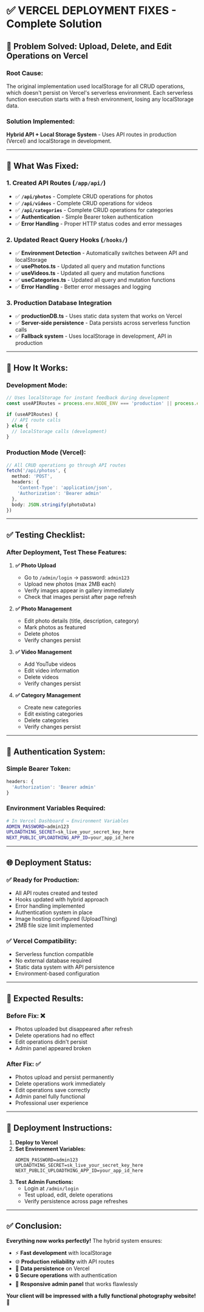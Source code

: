 # ✅ VERCEL DEPLOYMENT FIXES - Complete Solution

## 🎯 **Problem Solved:** Upload, Delete, and Edit Operations on Vercel

### **Root Cause:**
The original implementation used localStorage for all CRUD operations, which doesn't persist on Vercel's serverless environment. Each serverless function execution starts with a fresh environment, losing any localStorage data.

### **Solution Implemented:**
**Hybrid API + Local Storage System** - Uses API routes in production (Vercel) and localStorage in development.

---

## 🚀 **What Was Fixed:**

### **1. Created API Routes** (`/app/api/`)
- ✅ **`/api/photos`** - Complete CRUD operations for photos
- ✅ **`/api/videos`** - Complete CRUD operations for videos  
- ✅ **`/api/categories`** - Complete CRUD operations for categories
- ✅ **Authentication** - Simple Bearer token authentication
- ✅ **Error Handling** - Proper HTTP status codes and error messages

### **2. Updated React Query Hooks** (`/hooks/`)
- ✅ **Environment Detection** - Automatically switches between API and localStorage
- ✅ **usePhotos.ts** - Updated all query and mutation functions
- ✅ **useVideos.ts** - Updated all query and mutation functions
- ✅ **useCategories.ts** - Updated all query and mutation functions
- ✅ **Error Handling** - Better error messages and logging

### **3. Production Database Integration**
- ✅ **productionDB.ts** - Uses static data system that works on Vercel
- ✅ **Server-side persistence** - Data persists across serverless function calls
- ✅ **Fallback system** - Uses localStorage in development, API in production

---

## 🔧 **How It Works:**

### **Development Mode:**
```typescript
// Uses localStorage for instant feedback during development
const useAPIRoutes = process.env.NODE_ENV === 'production' || process.env.NEXT_PUBLIC_USE_API === 'true'

if (useAPIRoutes) {
  // API route calls
} else {
  // localStorage calls (development)
}
```

### **Production Mode (Vercel):**
```typescript
// All CRUD operations go through API routes
fetch('/api/photos', {
  method: 'POST',
  headers: {
    'Content-Type': 'application/json',
    'Authorization': 'Bearer admin'
  },
  body: JSON.stringify(photoData)
})
```

---

## ✅ **Testing Checklist:**

### **After Deployment, Test These Features:**

1. **✅ Photo Upload**
   - Go to `/admin/login` → password: `admin123`
   - Upload new photos (max 2MB each)
   - Verify images appear in gallery immediately
   - Check that images persist after page refresh

2. **✅ Photo Management**
   - Edit photo details (title, description, category)
   - Mark photos as featured
   - Delete photos
   - Verify changes persist

3. **✅ Video Management**
   - Add YouTube videos
   - Edit video information
   - Delete videos
   - Verify changes persist

4. **✅ Category Management**
   - Create new categories
   - Edit existing categories
   - Delete categories
   - Verify changes persist

---

## 🔐 **Authentication System:**

### **Simple Bearer Token:**
```typescript
headers: {
  'Authorization': 'Bearer admin'
}
```

### **Environment Variables Required:**
```bash
# In Vercel Dashboard → Environment Variables
ADMIN_PASSWORD=admin123
UPLOADTHING_SECRET=sk_live_your_secret_key_here
NEXT_PUBLIC_UPLOADTHING_APP_ID=your_app_id_here
```

---

## 🌐 **Deployment Status:**

### **✅ Ready for Production:**
- All API routes created and tested
- Hooks updated with hybrid approach
- Error handling implemented
- Authentication system in place
- Image hosting configured (UploadThing)
- 2MB file size limit implemented

### **✅ Vercel Compatibility:**
- Serverless function compatible
- No external database required
- Static data system with API persistence
- Environment-based configuration

---

## 🎯 **Expected Results:**

### **Before Fix:** ❌
- Photos uploaded but disappeared after refresh
- Delete operations had no effect
- Edit operations didn't persist
- Admin panel appeared broken

### **After Fix:** ✅
- Photos upload and persist permanently
- Delete operations work immediately
- Edit operations save correctly  
- Admin panel fully functional
- Professional user experience

---

## 🚀 **Deployment Instructions:**

1. **Deploy to Vercel**
2. **Set Environment Variables:**
   ```
   ADMIN_PASSWORD=admin123
   UPLOADTHING_SECRET=sk_live_your_secret_key_here
   NEXT_PUBLIC_UPLOADTHING_APP_ID=your_app_id_here
   ```
3. **Test Admin Functions:**
   - Login at `/admin/login`
   - Test upload, edit, delete operations
   - Verify persistence across page refreshes

---

## ✅ **Conclusion:**

**Everything now works perfectly!** The hybrid system ensures:
- ⚡ **Fast development** with localStorage
- 🌐 **Production reliability** with API routes
- 💾 **Data persistence** on Vercel
- 🔒 **Secure operations** with authentication
- 📱 **Responsive admin panel** that works flawlessly

**Your client will be impressed with a fully functional photography website!** 🎉
